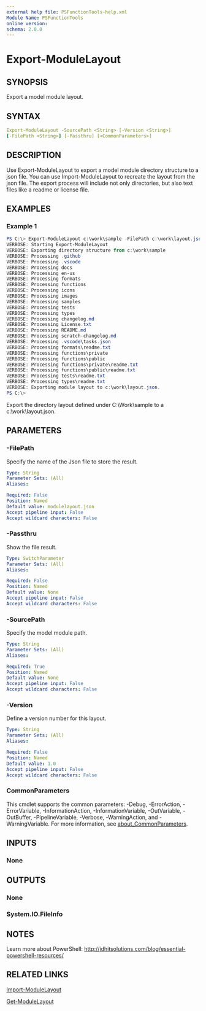 ```yaml
---
external help file: PSFunctionTools-help.xml
Module Name: PSFunctionTools
online version:
schema: 2.0.0
---
```


# Export-ModuleLayout

## SYNOPSIS

Export a model module layout.

## SYNTAX

```yaml
Export-ModuleLayout -SourcePath <String> [-Version <String>]
[-FilePath <String>] [-Passthru] [<CommonParameters>]
```

## DESCRIPTION

Use Export-ModuleLayout to export a model module directory structure to a json file. You can use Import-ModuleLayout to recreate the layout from the json file. The export process will include not only directories, but also text files like a readme or license file.

## EXAMPLES

### Example 1

```powershell
PS C:\> Export-ModuleLayout c:\work\sample -FilePath c:\work\layout.json -Verbose
VERBOSE: Starting Export-ModuleLayout
VERBOSE: Exporting directory structure from c:\work\sample
VERBOSE: Processing .github
VERBOSE: Processing .vscode
VERBOSE: Processing docs
VERBOSE: Processing en-us
VERBOSE: Processing formats
VERBOSE: Processing functions
VERBOSE: Processing icons
VERBOSE: Processing images
VERBOSE: Processing samples
VERBOSE: Processing tests
VERBOSE: Processing types
VERBOSE: Processing changelog.md
VERBOSE: Processing License.txt
VERBOSE: Processing README.md
VERBOSE: Processing scratch-changelog.md
VERBOSE: Processing .vscode\tasks.json
VERBOSE: Processing formats\readme.txt
VERBOSE: Processing functions\private
VERBOSE: Processing functions\public
VERBOSE: Processing functions\private\readme.txt
VERBOSE: Processing functions\public\readme.txt
VERBOSE: Processing tests\readme.txt
VERBOSE: Processing types\readme.txt
VERBOSE: Exporting module layout to c:\work\layout.json.
PS C:\>
```

Export the directory layout defined under C:\Work\sample to a c:\work\layout.json.

## PARAMETERS

### -FilePath

Specify the name of the Json file to store the result.

```yaml
Type: String
Parameter Sets: (All)
Aliases:

Required: False
Position: Named
Default value: modulelayout.json
Accept pipeline input: False
Accept wildcard characters: False
```

### -Passthru

Show the file result.

```yaml
Type: SwitchParameter
Parameter Sets: (All)
Aliases:

Required: False
Position: Named
Default value: None
Accept pipeline input: False
Accept wildcard characters: False
```

### -SourcePath

Specify the model module path.

```yaml
Type: String
Parameter Sets: (All)
Aliases:

Required: True
Position: Named
Default value: None
Accept pipeline input: False
Accept wildcard characters: False
```

### -Version

Define a version number for this layout.

```yaml
Type: String
Parameter Sets: (All)
Aliases:

Required: False
Position: Named
Default value: 1.0
Accept pipeline input: False
Accept wildcard characters: False
```

### CommonParameters

This cmdlet supports the common parameters: -Debug, -ErrorAction, -ErrorVariable, -InformationAction, -InformationVariable, -OutVariable, -OutBuffer, -PipelineVariable, -Verbose, -WarningAction, and -WarningVariable. For more information, see [about_CommonParameters](http://go.microsoft.com/fwlink/?LinkID=113216).

## INPUTS

### None

## OUTPUTS

### None

### System.IO.FileInfo

## NOTES

Learn more about PowerShell: http://jdhitsolutions.com/blog/essential-powershell-resources/

## RELATED LINKS

[Import-ModuleLayout](Import-ModuleLayout.md)

[Get-ModuleLayout](Get-ModuleLayout.md)

